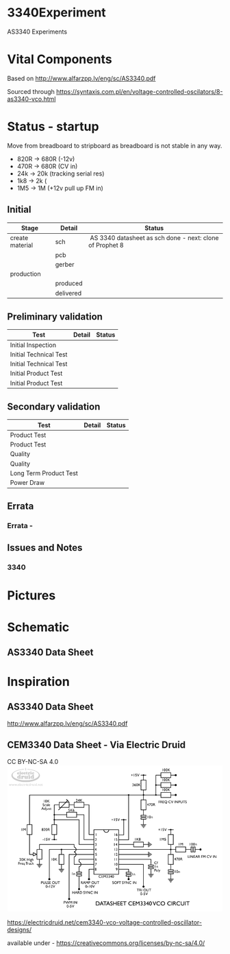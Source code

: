 # 3340Experiment
AS3340 Experiments

# Vital Components
Based on http://www.alfarzpp.lv/eng/sc/AS3340.pdf

Sourced through https://syntaxis.com.pl/en/voltage-controlled-oscilators/8-as3340-vco.html

# Status - startup
Move from breadboard to stripboard as breadboard is not stable in any way.

* 820R -> 680R (-12v)
* 470R -> 680R (CV in)
* 24k -> 20k (tracking serial res)
* 1k8 -> 2k (
* 1M5 -> 1M (+12v pull up FM in)

## Initial 
| Stage  | Detail | Status |
| ------------- | ------------- | ------------- |
| create material  | sch | AS 3340 datasheet as sch done - next: clone of Prophet 8 |
| | pcb |   |
| | gerber |  |
| production  |   |  |
|  | produced |  |
|  | delivered |  |
## Preliminary validation
| Test  | Detail | Status |
| ------------- | ------------- | ------------- |
| Initial Inspection | |  |
| Initial Technical Test |  |  |
| Initial Technical Test |  |  |
| Initial Product Test |  |  |
| Initial Product Test |  |  |

## Secondary validation
| Test  | Detail | Status |
| ------------- | ------------- |------------- |
| Product Test |  | |
| Product Test |  | |
| Quality |  | |
| Quality | | |
| Long Term Product Test |  |  |
| Power Draw |  | 

## Errata
### Errata - 

## Issues and Notes
### 3340

# Pictures

# Schematic
## AS3340 Data Sheet

# Inspiration
## AS3340 Data Sheet
http://www.alfarzpp.lv/eng/sc/AS3340.pdf

## CEM3340 Data Sheet - Via Electric Druid
CC BY-NC-SA 4.0
![](DatasheetCEM3340VCO.gif)

https://electricdruid.net/cem3340-vco-voltage-controlled-oscillator-designs/

available under - https://creativecommons.org/licenses/by-nc-sa/4.0/
